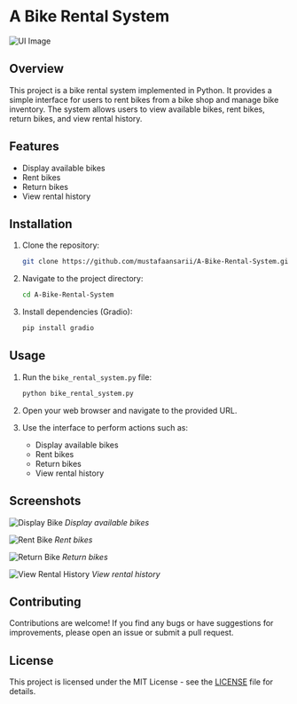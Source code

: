 # A Bike Rental System

![UI Image](ui_image.png)

## Overview

This project is a bike rental system implemented in Python. It provides a simple interface for users to rent bikes from a bike shop and manage bike inventory. The system allows users to view available bikes, rent bikes, return bikes, and view rental history.

## Features

- Display available bikes
- Rent bikes
- Return bikes
- View rental history

## Installation

1. Clone the repository:

    ```bash
    git clone https://github.com/mustafaansarii/A-Bike-Rental-System.git
    ```

2. Navigate to the project directory:

    ```bash
    cd A-Bike-Rental-System
    ```

3. Install dependencies (Gradio):

    ```bash
    pip install gradio
    ```

## Usage

1. Run the `bike_rental_system.py` file:

    ```bash
    python bike_rental_system.py
    ```

2. Open your web browser and navigate to the provided URL.

3. Use the interface to perform actions such as:
    - Display available bikes
    - Rent bikes
    - Return bikes
    - View rental history

## Screenshots

![Display Bike](/assets/display.png)
*Display available bikes*

![Rent Bike](/assets/rent.png)
*Rent bikes*

![Return Bike](/assets/return.png)
*Return bikes*

![View Rental History](/assets/history%20of%20rent.png)
*View rental history*

## Contributing

Contributions are welcome! If you find any bugs or have suggestions for improvements, please open an issue or submit a pull request.

## License

This project is licensed under the MIT License - see the [LICENSE](/LICENSE) file for details.
